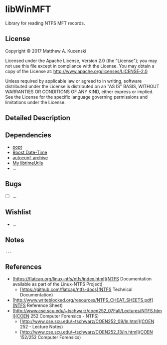 libWinMFT
========
Library for reading NTFS MFT records.

License
-------
Copyright &copy; 2017 Matthew A. Kucenski

Licensed under the Apache License, Version 2.0 (the "License");
you may not use this file except in compliance with the License.
You may obtain a copy of the License at: http://www.apache.org/licenses/LICENSE-2.0

Unless required by applicable law or agreed to in writing, software
distributed under the License is distributed on an "AS IS" BASIS,
WITHOUT WARRANTIES OR CONDITIONS OF ANY KIND, either express or implied.
See the License for the specific language governing permissions and
limitations under the License.

Detailed Description
--------------------


Dependencies
------------
* [popt](http://www.freecode.com/projects/popt/)
* [Boost Date-Time](http://www.boost.org)
* [autoconf-archive](https://savannah.gnu.org/projects/autoconf-archive/)
* [My libtimeUtils](https://github.com/mkucenski/libtimeUtils)
* ...

Bugs
-----
* [ ] ...

Wishlist
-----
* ...

Notes
-----
```
...
```

References
-----
* [https://flatcap.org/linux-ntfs/ntfs/index.html](NTFS Documentation available as part of the Linux-NTFS Project)
	* [https://github.com/flatcap/ntfs-docs](NTFS Technical Documentation)
* [http://www.writeblocked.org/resources/NTFS_CHEAT_SHEETS.pdf](NTFS Reference Sheet)
* [http://www.cse.scu.edu/~tschwarz/coen252_07Fall/Lectures/NTFS.html](COEN 252 Computer Forensics - NTFS)
	* [http://www.cse.scu.edu/~tschwarz/COEN252_09/ln.html](COEN 252 - Lecture Notes)
	* [http://www.cse.scu.edu/~tschwarz/COEN252_13/ln.html](COEN 152/252 Computer Forensics) 

